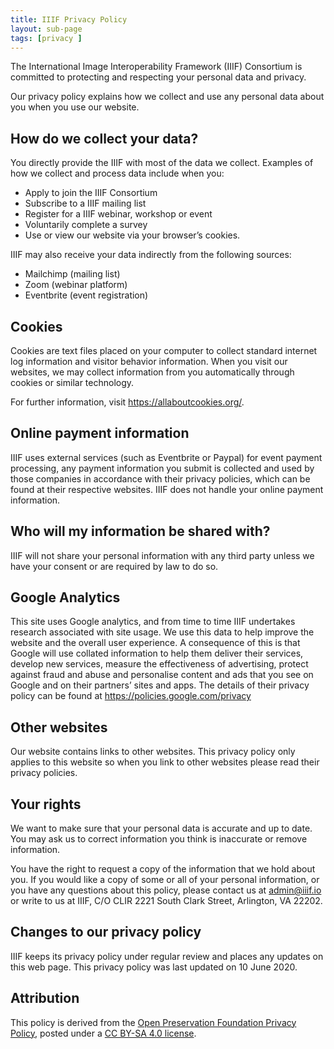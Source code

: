 ```yaml
---
title: IIIF Privacy Policy
layout: sub-page
tags: [privacy ]
---
```


<section class="about-content wrapper">



The International Image Interoperability Framework (IIIF) Consortium is committed to protecting and respecting your personal data and privacy.

Our privacy policy explains how we collect and use any personal data about you when you use our website.

## How do we collect your data?

You directly provide the IIIF with most of the data we collect. Examples of how we collect and process data include when you:

- Apply to join the IIIF Consortium
- Subscribe to a IIIF mailing list
- Register for a IIIF webinar, workshop or event
- Voluntarily complete a survey
- Use or view our website via your browser’s cookies.

IIIF may also receive your data indirectly from the following sources:

- Mailchimp (mailing list)
- Zoom (webinar platform)
- Eventbrite (event registration)

## Cookies

Cookies are text files placed on your computer to collect standard internet log information and visitor behavior information. When you visit our websites, we may collect information from you automatically through cookies or similar technology.

For further information, visit <https://allaboutcookies.org/>.

## Online payment information

IIIF uses external services (such as Eventbrite or Paypal) for event payment processing, any payment information you submit is collected and used by those companies in accordance with their privacy policies, which can be found at their respective websites. IIIF does not handle your online payment information.

## Who will my information be shared with?

IIIF will not share your personal information with any third party unless we have your consent or are required by law to do so.

## Google Analytics

This site uses Google analytics, and from time to time IIIF undertakes research associated with site usage. We use this data to help improve the website and the overall user experience. A consequence of this is that Google will use collated information to help them deliver their services, develop new services, measure the effectiveness of advertising, protect against fraud and abuse and personalise content and ads that you see on Google and on their partners’ sites and apps. The details of their privacy policy can be found at <https://policies.google.com/privacy>

## Other websites

Our website contains links to other websites. This privacy policy only applies to this website so when you link to other websites please read their privacy policies.

## Your rights

We want to make sure that your personal data is accurate and up to date. You may ask us to correct information you think is inaccurate or remove information.

You have the right to request a copy of the information that we hold about you. If you would like a copy of some or all of your personal information, or you have any questions about this policy, please contact us at admin@iiif.io or write to us at IIIF, C/O CLIR 2221 South Clark Street, Arlington, VA 22202.

## Changes to our privacy policy

IIIF keeps its privacy policy under regular review and places any updates on this web page. This privacy policy was last updated on 10 June 2020.

## Attribution

This policy is derived from the [Open Preservation Foundation Privacy Policy](https://openpreservation.org/privacy-policy/), posted under a [CC BY-SA 4.0 license](https://creativecommons.org/licenses/by-sa/4.0/).

</section>
